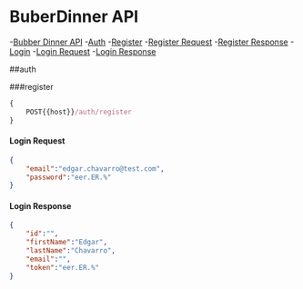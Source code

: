 # BuberDinner API

-[Bubber Dinner API](#buberdinner-api)
    -[Auth](#auth)
        -[Register](#register)
            -[Register Request](#register-request)
            -[Register Response](#register-response)
        -[Login](#login)
            -[Login Request](#login-request)
            -[Login Response](#login-response)

##auth

###register

```js
{
    POST{{host}}/auth/register
}
```

#### Login Request
```json
{
    "email":"edgar.chavarro@test.com",
    "password":"eer.ER.%"
}
```

#### Login Response
```json
{
    "id":"",
    "firstName":"Edgar",
    "lastName":"Chavarro",
    "email":"",
    "token":"eer.ER.%"
}
```
